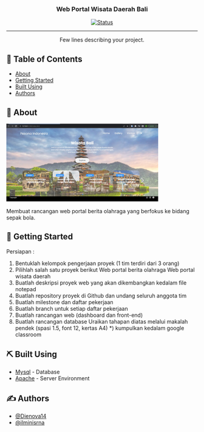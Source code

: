 

<h3 align="center">Web Portal Wisata Daerah Bali</h3>

<div align="center">

[![Status](https://img.shields.io/badge/status-active-success.svg)]()

</div>

---

<p align="center"> Few lines describing your project.
    <br> 
</p>

## 📝 Table of Contents

- [About](#about)
- [Getting Started](#getting_started)
- [Built Using](#built_using)
- [Authors](#authors)

## 🧐 About <a name = "about"></a>

<img width=400px src="https://github.com/ilminisrna/web-portal/blob/72f5a8ad86adba12e2f94b4774738dd222853912/assets/dashboard.jpeg" alt="Home web">

Membuat rancangan web portal berita olahraga yang berfokus ke bidang sepak bola.

## 🏁 Getting Started <a name = "getting_started"></a>

Persiapan :
1. Bentuklah kelompok pengerjaan proyek (1 tim terdiri dari 3 orang)
2. Pilihlah salah satu proyek berikut
Web portal berita olahraga
Web portal wisata daerah
3. Buatlah deskripsi proyek web yang akan dikembangkan kedalam file notepad
4. Buatlah repository proyek di Github dan undang seluruh anggota tim
5. Buatlah milestone dan daftar pekerjaan
6. Buatlah branch untuk setiap daftar pekerjaan
7. Buatlah rancangan web (dashboard dan front-end)
8. Buatlah rancangan database
Uraikan tahapan diatas melalui makalah pendek
(spasi 1.5, font 12, kertas A4) *) kumpulkan kedalam google classroom


## ⛏️ Built Using <a name = "built_using"></a>

- [Mysql](https://www.mysql.com/) - Database
- [Apache](https://httpd.apache.org/) - Server Environment

## ✍️ Authors <a name = "authors"></a>

- [@Dienova14](https://github.com/Dienova14) 
- [@ilminisrna](https://github.com/ilminisrna) 
